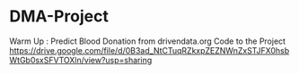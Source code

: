 # DMA-Project
Warm Up : Predict Blood Donation from drivendata.org
Code to the Project
https://drive.google.com/file/d/0B3ad_NtCTuqRZkxpZEZNWnZxSTJFX0hsbWtGb0sxSFVTOXln/view?usp=sharing
